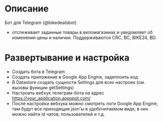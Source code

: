 # Описание
Бот для Telegram (@bikedealsbot)
* отслеживает заданные товары в веломагазинах и уведомляет об изменении цены и наличии. Поддерживаются CRC, BC, BIKE24, BD.

# Развертывание и настройка
* Создать бота в Telegram
* Создать приложение в Google App Engine, задеплоить код
* В Datastore cоздать сущности Settings для всех настроек (см. вызовы функции getSettings)
* Настроить вебхук телеграм-бота на адрес https://your_application.appspot.com/
* После настройки вебхука можно смотреть логи Google App Engine, там будут все приходящие json'ы в удобочитаемом виде, в них можно найти id чатов, пользователей и т.д.